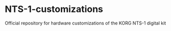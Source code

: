 # NTS-1-customizations
Official repository for hardware customizations of the KORG NTS-1 digital kit
